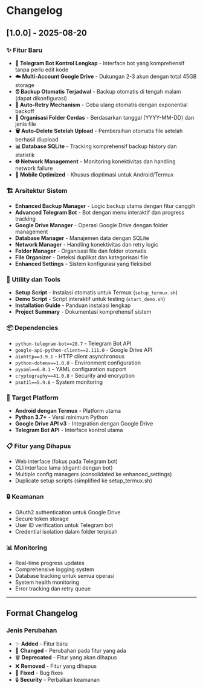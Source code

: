 # Changelog

## [1.0.0] - 2025-08-20

### ✨ Fitur Baru
- **🤖 Telegram Bot Kontrol Lengkap** - Interface bot yang komprehensif tanpa perlu edit kode
- **☁️ Multi-Account Google Drive** - Dukungan 2-3 akun dengan total 45GB storage
- **⏰ Backup Otomatis Terjadwal** - Backup otomatis di tengah malam (dapat dikonfigurasi)
- **🔄 Auto-Retry Mechanism** - Coba ulang otomatis dengan exponential backoff
- **📁 Organisasi Folder Cerdas** - Berdasarkan tanggal (YYYY-MM-DD) dan jenis file
- **🗑️ Auto-Delete Setelah Upload** - Pembersihan otomatis file setelah berhasil diupload
- **📊 Database SQLite** - Tracking komprehensif backup history dan statistik
- **🌐 Network Management** - Monitoring konektivitas dan handling network failure
- **📱 Mobile Optimized** - Khusus dioptimasi untuk Android/Termux

### 🏗️ Arsitektur Sistem
- **Enhanced Backup Manager** - Logic backup utama dengan fitur canggih
- **Advanced Telegram Bot** - Bot dengan menu interaktif dan progress tracking
- **Google Drive Manager** - Operasi Google Drive dengan folder management
- **Database Manager** - Manajemen data dengan SQLite
- **Network Manager** - Handling konektivitas dan retry logic
- **Folder Manager** - Organisasi file dan folder otomatis
- **File Organizer** - Deteksi duplikat dan kategorisasi file
- **Enhanced Settings** - Sistem konfigurasi yang fleksibel

### 🔧 Utility dan Tools
- **Setup Script** - Instalasi otomatis untuk Termux (`setup_termux.sh`)
- **Demo Script** - Script interaktif untuk testing (`start_demo.sh`)
- **Installation Guide** - Panduan instalasi lengkap
- **Project Summary** - Dokumentasi komprehensif sistem

### 📦 Dependencies
- `python-telegram-bot==20.7` - Telegram Bot API
- `google-api-python-client==2.111.0` - Google Drive API
- `aiohttp==3.9.1` - HTTP client asynchronous
- `python-dotenv==1.0.0` - Environment configuration
- `pyyaml==6.0.1` - YAML configuration support
- `cryptography==41.0.8` - Security and encryption
- `psutil==5.9.6` - System monitoring

### 🎯 Target Platform
- **Android dengan Termux** - Platform utama
- **Python 3.7+** - Versi minimum Python
- **Google Drive API v3** - Integration dengan Google Drive
- **Telegram Bot API** - Interface kontrol utama

### 📋 Fitur yang Dihapus
- Web interface (fokus pada Telegram bot)
- CLI interface lama (diganti dengan bot)
- Multiple config managers (consolidated ke enhanced_settings)
- Duplicate setup scripts (simplified ke setup_termux.sh)

### 🔒 Keamanan
- OAuth2 authentication untuk Google Drive
- Secure token storage
- User ID verification untuk Telegram bot
- Credential isolation dalam folder terpisah

### 📊 Monitoring
- Real-time progress updates
- Comprehensive logging system
- Database tracking untuk semua operasi
- System health monitoring
- Error tracking dan retry queue

---

## Format Changelog

### Jenis Perubahan
- ✨ **Added** - Fitur baru
- 🔧 **Changed** - Perubahan pada fitur yang ada
- 🗑️ **Deprecated** - Fitur yang akan dihapus
- ❌ **Removed** - Fitur yang dihapus
- 🐛 **Fixed** - Bug fixes
- 🔒 **Security** - Perbaikan keamanan
